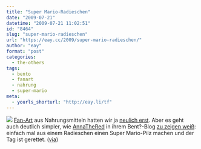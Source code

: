 ```yaml
---
title: "Super Mario-Radieschen"
date: "2009-07-21"
datetime: "2009-07-21 11:02:51"
id: "8464"
slug: "super-mario-radieschen"
url: "https://eay.cc/2009/super-mario-radieschen/"
author: "eay"
format: "post"
categories:
  - the-others
tags:
  - bento
  - fanart
  - nahrung
  - super-mario
meta:
  - yourls_shorturl: "http://eay.li/tf"
---
```


![](https://eay.cc/uploads/2009/marioradieschen.jpg) [Fan-Art](//eay.cc/tag/fanart/) aus Nahrungsmitteln hatten wir ja [neulich erst](//eay.cc/2009/bento-lunchbox-kunst/). Aber es geht auch deutlich simpler, wie [AnnaTheRed](http://annathered.wordpress.com/) in ihrem Bent?-Blog [zu zeigen weiß](http://annathered.wordpress.com/2009/06/21/how-to-make-a-radish-mushroom/): einfach mal aus einem Radieschen einen Super Mario-Pilz machen und der Tag ist gerettet. ([via](http://www.nerdsnacks.com/2009/07/wie-man-aus-einem-radieschen-einen-super-mario-pilz-machen-kann/))

